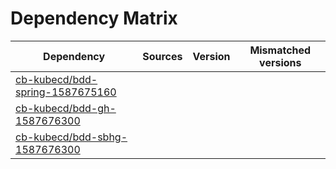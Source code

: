 # Dependency Matrix

Dependency | Sources | Version | Mismatched versions
---------- | ------- | ------- | -------------------
[cb-kubecd/bdd-spring-1587675160](https://github.com/cb-kubecd/bdd-spring-1587675160.git) |  | []() | 
[cb-kubecd/bdd-gh-1587676300](https://github.com/cb-kubecd/bdd-gh-1587676300.git) |  | []() | 
[cb-kubecd/bdd-sbhg-1587676300](https://github.com/cb-kubecd/bdd-sbhg-1587676300.git) |  | []() | 
